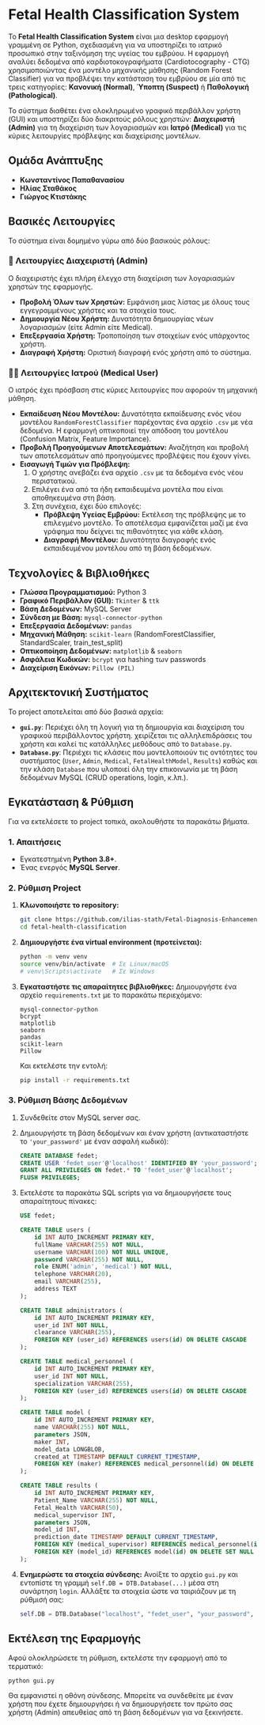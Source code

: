 # Fetal Health Classification System

Το **Fetal Health Classification System** είναι μια desktop εφαρμογή γραμμένη σε Python, σχεδιασμένη για να υποστηρίζει το ιατρικό προσωπικό στην ταξινόμηση της υγείας του εμβρύου. Η εφαρμογή αναλύει δεδομένα από καρδιοτοκογραφήματα (Cardiotocography - CTG) χρησιμοποιώντας ένα μοντέλο μηχανικής μάθησης (Random Forest Classifier) για να προβλέψει την κατάσταση του εμβρύου σε μία από τις τρεις κατηγορίες: **Κανονική (Normal)**, **Ύποπτη (Suspect)** ή **Παθολογική (Pathological)**.

Το σύστημα διαθέτει ένα ολοκληρωμένο γραφικό περιβάλλον χρήστη (GUI) και υποστηρίζει δύο διακριτούς ρόλους χρηστών: **Διαχειριστή (Admin)** για τη διαχείριση των λογαριασμών και **Ιατρό (Medical)** για τις κύριες λειτουργίες πρόβλεψης και διαχείρισης μοντέλων.

## Ομάδα Ανάπτυξης

*   **Κωνσταντίνος Παπαθανασίου**
*   **Ηλίας Σταθάκος**
*   **Γιώργος Κτιστάκης**

## Βασικές Λειτουργίες

Το σύστημα είναι δομημένο γύρω από δύο βασικούς ρόλους:

### 🔑 Λειτουργίες Διαχειριστή (Admin)

Ο διαχειριστής έχει πλήρη έλεγχο στη διαχείριση των λογαριασμών χρηστών της εφαρμογής.
-   **Προβολή Όλων των Χρηστών:** Εμφάνιση μιας λίστας με όλους τους εγγεγραμμένους χρήστες και τα στοιχεία τους.
-   **Δημιουργία Νέου Χρήστη:** Δυνατότητα δημιουργίας νέων λογαριασμών (είτε Admin είτε Medical).
-   **Επεξεργασία Χρήστη:** Τροποποίηση των στοιχείων ενός υπάρχοντος χρήστη.
-   **Διαγραφή Χρήστη:** Οριστική διαγραφή ενός χρήστη από το σύστημα.

### 👨‍⚕️ Λειτουργίες Ιατρού (Medical User)

Ο ιατρός έχει πρόσβαση στις κύριες λειτουργίες που αφορούν τη μηχανική μάθηση.
-   **Εκπαίδευση Νέου Μοντέλου:** Δυνατότητα εκπαίδευσης ενός νέου μοντέλου `RandomForestClassifier` παρέχοντας ένα αρχείο `.csv` με νέα δεδομένα. Η εφαρμογή οπτικοποιεί την απόδοση του μοντέλου (Confusion Matrix, Feature Importance).
-   **Προβολή Προηγούμενων Αποτελεσμάτων:** Αναζήτηση και προβολή των αποτελεσμάτων από προηγούμενες προβλέψεις που έχουν γίνει.
-   **Εισαγωγή Τιμών για Πρόβλεψη:**
    1.  Ο χρήστης ανεβάζει ένα αρχείο `.csv` με τα δεδομένα ενός νέου περιστατικού.
    2.  Επιλέγει ένα από τα ήδη εκπαιδευμένα μοντέλα που είναι αποθηκευμένα στη βάση.
    3.  Στη συνέχεια, έχει δύο επιλογές:
        *   **Πρόβλεψη Υγείας Εμβρύου:** Εκτέλεση της πρόβλεψης με το επιλεγμένο μοντέλο. Το αποτέλεσμα εμφανίζεται μαζί με ένα γράφημα που δείχνει τις πιθανότητες για κάθε κλάση.
        *   **Διαγραφή Μοντέλου:** Δυνατότητα διαγραφής ενός εκπαιδευμένου μοντέλου από τη βάση δεδομένων.

## Τεχνολογίες & Βιβλιοθήκες

-   **Γλώσσα Προγραμματισμού:** Python 3
-   **Γραφικό Περιβάλλον (GUI):** `Tkinter` & `ttk`
-   **Βάση Δεδομένων:** MySQL Server
-   **Σύνδεση με Βάση:** `mysql-connector-python`
-   **Επεξεργασία Δεδομένων:** `pandas`
-   **Μηχανική Μάθηση:** `scikit-learn` (RandomForestClassifier, StandardScaler, train_test_split)
-   **Οπτικοποίηση Δεδομένων:** `matplotlib` & `seaborn`
-   **Ασφάλεια Κωδικών:** `bcrypt` για hashing των passwords
-   **Διαχείριση Εικόνων:** `Pillow (PIL)`

## Αρχιτεκτονική Συστήματος

Το project αποτελείται από δύο βασικά αρχεία:
-   **`gui.py`**: Περιέχει όλη τη λογική για τη δημιουργία και διαχείριση του γραφικού περιβάλλοντος χρήστη. χειρίζεται τις αλληλεπιδράσεις του χρήστη και καλεί τις κατάλληλες μεθόδους από το `Database.py`.
-   **`Database.py`**: Περιέχει τις κλάσεις που μοντελοποιούν τις οντότητες του συστήματος (`User`, `Admin`, `Medical`, `FetalHealthModel`, `Results`) καθώς και την κλάση `Database` που υλοποιεί όλη την επικοινωνία με τη βάση δεδομένων MySQL (CRUD operations, login, κ.λπ.).

## Εγκατάσταση & Ρύθμιση

Για να εκτελέσετε το project τοπικά, ακολουθήστε τα παρακάτω βήματα.

### 1. Απαιτήσεις

-   Εγκατεστημένη **Python 3.8+**.
-   Ένας ενεργός **MySQL Server**.

### 2. Ρύθμιση Project

1.  **Κλωνοποιήστε το repository:**
    ```bash
    git clone https://github.com/ilias-stath/Fetal-Diagnosis-Enhancement
    cd fetal-health-classification
    ```

2.  **Δημιουργήστε ένα virtual environment (προτείνεται):**
    ```bash
    python -m venv venv
    source venv/bin/activate  # Σε Linux/macOS
    # venv\Scripts\activate   # Σε Windows
    ```

3.  **Εγκαταστήστε τις απαραίτητες βιβλιοθήκες:**
    Δημιουργήστε ένα αρχείο `requirements.txt` με το παρακάτω περιεχόμενο:
    ```
    mysql-connector-python
    bcrypt
    matplotlib
    seaborn
    pandas
    scikit-learn
    Pillow
    ```
    Και εκτελέστε την εντολή:
    ```bash
    pip install -r requirements.txt
    ```

### 3. Ρύθμιση Βάσης Δεδομένων

1.  Συνδεθείτε στον MySQL server σας.
2.  Δημιουργήστε τη βάση δεδομένων και έναν χρήστη (αντικαταστήστε το `'your_password'` με έναν ασφαλή κωδικό):
    ```sql
    CREATE DATABASE fedet;
    CREATE USER 'fedet_user'@'localhost' IDENTIFIED BY 'your_password';
    GRANT ALL PRIVILEGES ON fedet.* TO 'fedet_user'@'localhost';
    FLUSH PRIVILEGES;
    ```
3.  Εκτελέστε τα παρακάτω SQL scripts για να δημιουργήσετε τους απαραίτητους πίνακες:
    ```sql
    USE fedet;

    CREATE TABLE users (
        id INT AUTO_INCREMENT PRIMARY KEY,
        fullName VARCHAR(255) NOT NULL,
        username VARCHAR(100) NOT NULL UNIQUE,
        password VARCHAR(255) NOT NULL,
        role ENUM('admin', 'medical') NOT NULL,
        telephone VARCHAR(20),
        email VARCHAR(255),
        address TEXT
    );

    CREATE TABLE administrators (
        id INT AUTO_INCREMENT PRIMARY KEY,
        user_id INT NOT NULL,
        clearance VARCHAR(255),
        FOREIGN KEY (user_id) REFERENCES users(id) ON DELETE CASCADE
    );

    CREATE TABLE medical_personnel (
        id INT AUTO_INCREMENT PRIMARY KEY,
        user_id INT NOT NULL,
        specialization VARCHAR(255),
        FOREIGN KEY (user_id) REFERENCES users(id) ON DELETE CASCADE
    );

    CREATE TABLE model (
        id INT AUTO_INCREMENT PRIMARY KEY,
        name VARCHAR(255) NOT NULL,
        parameters JSON,
        maker INT,
        model_data LONGBLOB,
        created_at TIMESTAMP DEFAULT CURRENT_TIMESTAMP,
        FOREIGN KEY (maker) REFERENCES medical_personnel(id) ON DELETE SET NULL
    );

    CREATE TABLE results (
        id INT AUTO_INCREMENT PRIMARY KEY,
        Patient_Name VARCHAR(255) NOT NULL,
        Fetal_Health VARCHAR(50),
        medical_supervisor INT,
        parameters JSON,
        model_id INT,
        prediction_date TIMESTAMP DEFAULT CURRENT_TIMESTAMP,
        FOREIGN KEY (medical_supervisor) REFERENCES medical_personnel(id) ON DELETE SET NULL,
        FOREIGN KEY (model_id) REFERENCES model(id) ON DELETE SET NULL
    );
    ```

4.  **Ενημερώστε τα στοιχεία σύνδεσης:**
    Ανοίξτε το αρχείο `gui.py` και εντοπίστε τη γραμμή `self.DB = DTB.Database(...)` μέσα στη συνάρτηση `login`. Αλλάξτε τα στοιχεία ώστε να ταιριάζουν με τη ρύθμισή σας:
    ```python
    self.DB = DTB.Database("localhost", "fedet_user", "your_password", "fedet")
    ```

## Εκτέλεση της Εφαρμογής

Αφού ολοκληρώσετε τη ρύθμιση, εκτελέστε την εφαρμογή από το τερματικό:
```bash
python gui.py
```
Θα εμφανιστεί η οθόνη σύνδεσης. Μπορείτε να συνδεθείτε με έναν χρήστη που έχετε δημιουργήσει ή να δημιουργήσετε τον πρώτο σας χρήστη (Admin) απευθείας από τη βάση δεδομένων για να ξεκινήσετε.
